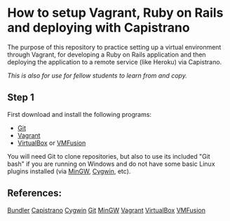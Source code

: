 # How to setup Vagrant, Ruby on Rails and deploying with Capistrano

The purpose of this repository to practice setting up a virtual 
environment through Vagrant, for developing a Ruby on Rails application 
and then deploying the application to a remote service (like Heroku) via 
Capistrano.

_This is also for use for fellow students to learn from and copy._

## Step 1
First download and install the following programs:
- [Git][]
- [Vagrant][]
- [VirtualBox][] or [VMFusion][]

You will need Git to clone repositories, but also to use its included 
"Git bash" if you are running on Windows and do not have some basic 
Linux plugins installed (via [MinGW][], [Cygwin][], etc).


References:
---------------------------------------------------------------------
[Bundler][]
[Capistrano][]
[Cygwin][]
[Git][]
[MinGW][]
[Vagrant][]
[VirtualBox][]
[VMFusion][]

[Bundler]:    http://bundler.io/                     "Bundler"
[Capistrano]: http://www.capistranorb.com/           "Capistrano"
[Cygwin]:     http://www.cygwin.com/                 "Cygwin"
[Git]:        http://git-scm.com/                    "Git"
[MinGW]:      http://www.mingw.org/                  "MinGW32"
[Vagrant]:    http://www.vagrantup.com/              "Vagrant"
[VirtualBox]: https://www.virtualbox.org/            "VirtualBox"
[VMFusion]:   http://www.vmware.com/products/fusion/ "VMFusion"